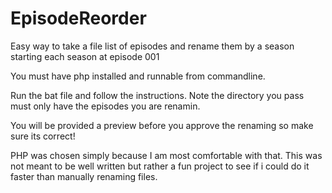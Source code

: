 # EpisodeReorder
Easy way to take a file list of episodes and rename them by a season starting each season at episode 001 

You must have php installed and runnable from commandline.

Run the bat file and follow the instructions.
Note the directory you pass must only have the episodes you are renamin.

You will be provided a preview before you approve the renaming so make sure its correct!

PHP was chosen simply because I am most comfortable with that.
This was not meant to be well written but rather a fun project to see if i could do it faster than manually renaming files.

